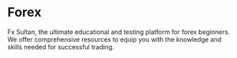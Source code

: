 # Forex
Fx Sultan, the ultimate educational and testing platform for forex beginners. We offer comprehensive resources to equip you with the knowledge and skills needed for successful trading.
